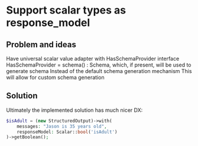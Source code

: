 # Support scalar types as response_model


## Problem and ideas

Have universal scalar value adapter with HasSchemaProvider interface
HasSchemaProvider = schema() : Schema, which, if present, will be used to generate schema
Instead of the default schema generation mechanism
This will allow for custom schema generation


## Solution

Ultimately the implemented solution has much nicer DX:

```php
$isAdult = (new StructuredOutput)->with(
    messages: "Jason is 35 years old",
    responseModel: Scalar::bool('isAdult')
)->getBoolean();
```
